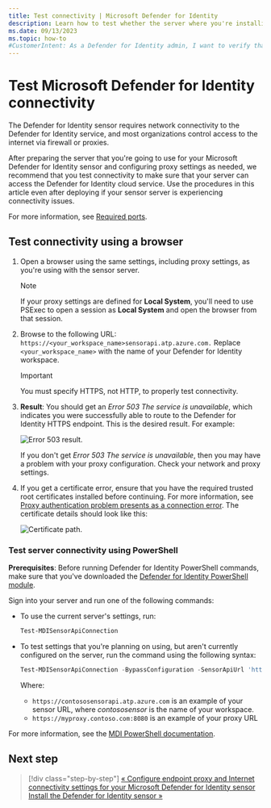 ```yaml
---
title: Test connectivity | Microsoft Defender for Identity
description: Learn how to test whether the server where you're installing your Microsoft Defender for Identity sensor can access the Defender for Identity cloud service.
ms.date: 09/13/2023
ms.topic: how-to
#CustomerIntent: As a Defender for Identity admin, I want to verify that the server I'm using for my sensor can connect successfully to the Defender for Identity cloud service so that I can continue on with deploying confidently.
---
```


# Test Microsoft Defender for Identity connectivity

The Defender for Identity sensor requires network connectivity to the Defender for Identity service, and most organizations control access to the internet via firewall or proxies.

After preparing the server that you're going to use for your Microsoft Defender for Identity sensor and configuring proxy settings as needed, we recommend that you test connectivity to make sure that your server can access the Defender for Identity cloud service. Use the procedures in this article even after deploying if your sensor server is experiencing connectivity issues.

For more information, see [Required ports](../prerequisites.md#ports).

## Test connectivity using a browser

1. Open a browser using the same settings, including proxy settings, as you're using with the sensor server.

    >[!NOTE]
    >If your proxy settings are defined for **Local System**, you'll need to use PSExec to open a session as **Local System** and open the browser from that session.

1. Browse to the following URL: `https://<your_workspace_name>sensorapi.atp.azure.com.` Replace `<your_workspace_name>` with the name of your Defender for Identity workspace.

    >[!IMPORTANT]
    >You must specify HTTPS, not HTTP, to properly test connectivity.

1. **Result**: You should get an *Error 503 The service is unavailable*, which indicates you were successfully able to route to the Defender for Identity HTTPS endpoint.  This is the desired result. For example:

    ![Error 503 result.](media/error-503.png)

    If you don't get *Error 503 The service is unavailable*, then you may have a problem with your proxy configuration. Check your network and proxy settings.

1. If you get a certificate error, ensure that you have the required trusted root certificates installed before continuing. For more information, see [Proxy authentication problem presents as a connection error](troubleshooting-known-issues.md#proxy-authentication-problem-presents-as-a-connection-error). The certificate details should look like this:

    ![Certificate path.](media/certificate-path.png)

### Test server connectivity using PowerShell

**Prerequisites**: Before running Defender for Identity PowerShell commands, make sure that you've downloaded the [Defender for Identity PowerShell module](https://www.powershellgallery.com/packages/DefenderForIdentity/).

Sign into your server and run one of the following commands:

- To use the current server's settings, run:

    ```powershell
    Test-MDISensorApiConnection
    ```

- To test settings that you're planning on using, but aren't currently configured on the server, run the command using the following syntax:

    ```powershell
    Test-MDISensorApiConnection -BypassConfiguration -SensorApiUrl 'https://<Workscontososensorapi.atp.azure.com' -ProxyUrl 'https://myproxy.contoso.com:8080' -ProxyCredential $credential
    ```

    Where:
    
    - `https://contososensorapi.atp.azure.com` is an example of your sensor URL, where *contososensor* is the name of your workspace.
    - `https://myproxy.contoso.com:8080` is an example of your proxy URL

For more information, see the [MDI PowerShell documentation](/powershell/module/defenderforidentity/test-mdisensorapiconnection).

## Next step

> [!div class="step-by-step"]
> [« Configure endpoint proxy and Internet connectivity settings for your Microsoft Defender for Identity sensor](../configure-proxy.md)
> [Install the Defender for Identity sensor »](install-sensor.md)

